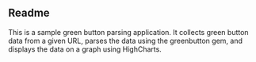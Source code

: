 ## Readme ##

This is a sample green button parsing application. It collects green button data from a given URL, parses the data using the greenbutton gem, and displays the data on a graph using HighCharts.